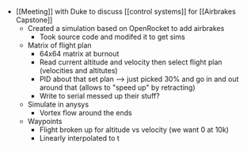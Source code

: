 - [[Meeting]] with Duke to discuss [[control systems]] for [[Airbrakes Capstone]]
	- Created a simulation based on OpenRocket to add airbrakes
		- Took source code and modifed it to get sims
	- Matrix of flight plan
		- 64x64 matrix at burnout
		- Read current altitude and velocity then select flight plan (velocities and altitutes)
		- PID about that set plan --> just picked 30% and go in and out around that (allows to "speed up" by retracting)
		- Write to serial messed up their stuff?
	- Simulate in anysys
		- Vortex flow around the ends
	- Waypoints
		- Flight broken up for altitude vs velocity (we want 0 at 10k)
		- Linearly interpolated to t